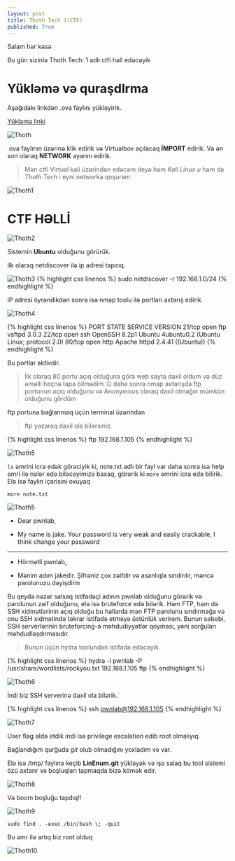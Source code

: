 ```yaml
---
layout: post
title: Thoth Tech 1(CTF)
published: True
---
```

Salam hər kəsə

Bu gün sizinlə Thoth Tech: 1 adlı ctfi həll edəcəyik

# Yükləmə və quraşdlrma

Aşağıdakı linkdən .ova faylını yükləyirik. 

[Yükləmə linki](https://www.vulnhub.com/entry/thoth-tech-1,734/)
 
![Thoth](https://i.imgur.com/SZ5zQGx.png)

.ova faylının üzərinə klik edirik və Virtualbox açılacaq **İMPORT** edirik. Və ən son olaraq **NETWORK** ayarını edirik.

> Mən ctfi Virtual kali üzərindən edəcəm deyə həm *Kali Linux u* həm da *Thoth Tech* i eyni networka qoşuram.

![Thoth1](https://i.imgur.com/5XTXAdE.png)


# CTF HƏLLİ


![Thoth2](https://i.imgur.com/vLHL4qz.png)

Sistemin **Ubuntu** olduğunu görürük.

ilk olaraq netdiscover ilə ip adresi tapırıq.

![Thoth3](https://i.imgur.com/2KMisQi.png)
{% highlight css linenos %}
sudo netdiscover -r 192.168.1.0/24
{% endhighlight %}

IP adresi öyrəndikdən sonra isə nmap toolu ilə portları axtarış edirik

![Thoth4](https://i.imgur.com/8r9fKZZ.png)

{% highlight css linenos %}
PORT   STATE SERVICE VERSION
21/tcp open  ftp     vsftpd 3.0.3
22/tcp open  ssh     OpenSSH 8.2p1 Ubuntu 4ubuntu0.2 (Ubuntu Linux; protocol 2.0)
80/tcp open  http    Apache httpd 2.4.41 ((Ubuntu))
{% endhighlight %}

Bu portlar aktivdir.

> İlk olaraq 80 portu açıq olduğuna görə web sayta daxil oldum və düz əməlli heçnə tapa bilmədim :D daha sonra nmap axtarışda ftp portunun açıq olduğunu və Anonymous olaraq daxil olmağın mümkün olduğunu gördüm

ftp portuna bağlanmaq üçün terminal üzərindən 

> ftp <IP adress> yazaraq daxil ola bilərsiniz.

{% highlight css linenos %}
ftp 192.168.1.105
{% endhighlight %}

![Thoth5](https://i.imgur.com/76q7H5j.png) 

`ls` əmrini icra edək görəciyik ki, note.txt adlı bir fayl var daha sonra isə help əmri ilə nələr edə biləcəyimizə baxaq, görərik ki `more` əmrini icra edə bilirik. Elə isə faylın içərisini oxuyaq


`more note.txt`


![Thoth5](https://i.imgur.com/UamZD06.png)


- Dear pwnlab,

- My name is jake. Your password is very weak and easily crackable, I think change your password

---------------------------------------------------------------------------------------------------

- Hörmətli pwnlab,

- Mənim adım jakedir. Şifrəniz çox zəifdir və asanlıqla sındırılır, məncə parolunuzu dəyişdirin


Bu qeydə nəzər salsaq istifadəçi adının pwnlab olduğunu görərik və parolunun zəif olduğunu, elə isə bruteforce edə bilərik. Həm FTP, həm də SSH xidmətlərinin açıq olduğu bu hallarda mən FTP parolunu sındırmağa və onu SSH xidmətində təkrar istifadə etməyə üstünlük verirəm. Bunun səbəbi, SSH serverlərinin bruteforcing-ə məhdudiyyətlər qoyması, yəni sorğuları məhdudlaşdırmasıdır.

> Bunun üçün hydra toolundan istifadə edəcəyik.

{% highlight css linenos %}
hydra -l pwnlab -P /usr/share/wordlists/rockyou.txt 192.168.1.105 ftp
{% endhighlight %}


![Thoth6](https://i.imgur.com/9lubzYr.png)


İndi biz SSH serverinə daxil ola bilərik.


{% highlight css linenos %}
ssh pwnlab@192.168.1.105
{% endhighlight %}


![Thoth7](https://i.imgur.com/rLwykIw.png)


User flag əldə etdik indi isə privilege escalation edib root olmalıyıq.

Bağlandığım qurğuda *git* olub olmadığını yoxladım və var.

Elə isə /tmp/ faylına keçib **LinEnum.git** yükləyək və işə salaq bu tool sistemi özü axtarır və boşluqları tapmaqda bizə kömək edir.

![Thoth8](https://i.imgur.com/VBa4Fgz.png)


Və boom boşluğu tapdıq!!

![Thoth9](https://i.imgur.com/DElJ7qq.png)

```
sudo find . -exec /bin/bash \; -quit
```

Bu əmr ilə artıq biz root olduq


![Thoth10](https://i.imgur.com/DOqMXBv.png)
